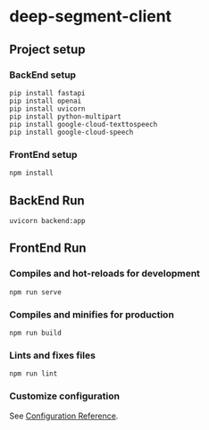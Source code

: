 # deep-segment-client

## Project setup
### BackEnd setup
```
pip install fastapi
pip install openai
pip install uvicorn
pip install python-multipart
pip install google-cloud-texttospeech
pip install google-cloud-speech
```
### FrontEnd setup
```
npm install
```
## BackEnd Run
```
uvicorn backend:app
```
## FrontEnd Run
### Compiles and hot-reloads for development
```
npm run serve
```

### Compiles and minifies for production
```
npm run build
```

### Lints and fixes files
```
npm run lint
```

### Customize configuration
See [Configuration Reference](https://cli.vuejs.org/config/).
